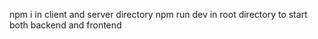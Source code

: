 npm i in client and server directory
npm run dev in root directory to start both backend and frontend
